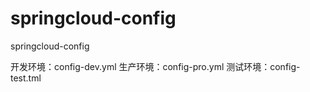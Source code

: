 # springcloud-config


springcloud-config

开发环境：config-dev.yml
生产环境：config-pro.yml
测试环境：config-test.tml
